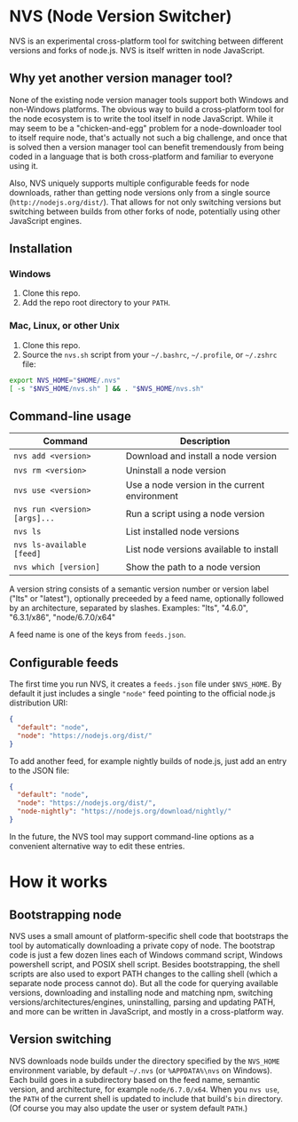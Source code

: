 # NVS (Node Version Switcher)

NVS is an experimental cross-platform tool for switching between different versions and forks of node.js. NVS is itself written in node JavaScript.

## Why yet another version manager tool?
None of the existing node version manager tools support both Windows and non-Windows platforms. The obvious way to build a cross-platform tool for the node ecosystem is to write the tool itself in node JavaScript. While it may seem to be a "chicken-and-egg" problem for a node-downloader tool to itself require node, that's actually not such a big challenge, and once that is solved then a version manager tool can benefit tremendously from being coded in a language that is both cross-platform and familiar to everyone using it.

Also, NVS uniquely supports multiple configurable feeds for node downloads, rather than getting node versions only from a single source (`http://nodejs.org/dist/`). That allows for not only switching versions but switching between builds from other forks of node, potentially using other JavaScript engines.

## Installation

### Windows
1. Clone this repo.
2. Add the repo root directory to your `PATH`.

### Mac, Linux, or other Unix
1. Clone this repo.
2. Source the `nvs.sh` script from your `~/.bashrc`, `~/.profile`, or `~/.zshrc` file:
```sh
export NVS_HOME="$HOME/.nvs"
[ -s "$NVS_HOME/nvs.sh" ] && . "$NVS_HOME/nvs.sh"
```

## Command-line usage
Command | Description
------- | -----------
`nvs add <version>`           | Download and install a node version
`nvs rm <version>`            | Uninstall a node version
`nvs use <version>`           | Use a node version in the current environment
`nvs run <version> [args]...` | Run a script using a node version
`nvs ls`                      | List installed node versions
`nvs ls-available [feed]`     | List node versions available to install
`nvs which [version]`         | Show the path to a node version

A version string consists of a semantic version number or version label ("lts" or "latest"), optionally preceeded by a feed name, optionally followed by an architecture, separated by slashes. Examples: "lts", "4.6.0", "6.3.1/x86", "node/6.7.0/x64"

A feed name is one of the keys from `feeds.json`.

## Configurable feeds
The first time you run NVS, it creates a `feeds.json` file under `$NVS_HOME`. By default it just includes a single `"node"` feed pointing to the official node.js distribution URI:
```json
{
  "default": "node",
  "node": "https://nodejs.org/dist/"
}
```
To add another feed, for example nightly builds of node.js, just add an entry to the JSON file:
```json
{
  "default": "node",
  "node": "https://nodejs.org/dist/",
  "node-nightly": "https://nodejs.org/download/nightly/"
}
```
In the future, the NVS tool may support command-line options as a convenient alternative way to edit these entries.

# How it works

## Bootstrapping node
NVS uses a small amount of platform-specific shell code that bootstraps the tool by automatically downloading a private copy of node. The bootstrap code is just a few dozen lines each of Windows command script, Windows powershell script, and POSIX shell script. Besides bootstrapping, the shell scripts are also used to export PATH changes to the calling shell (which a separate node process cannot do). But all the code for querying available versions, downloading and installing node and matching npm, switching versions/architectures/engines, uninstalling, parsing and updating PATH, and more can be written in JavaScript, and mostly in a cross-platform way.

## Version switching
NVS downloads node builds under the directory specified by the `NVS_HOME` environment variable, by default `~/.nvs` (or `%APPDATA%\nvs` on Windows). Each build goes in a subdirectory based on the feed name, semantic version, and architecture, for example `node/6.7.0/x64`. When you `nvs use`, the `PATH` of the current shell is updated to include that build's `bin` directory. (Of course you may also update the user or system default `PATH`.)

